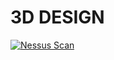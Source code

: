 # 3D DESIGN


[![Nessus Scan](link-to-image)](https://github.com/hishmsunu-star/3D-DESIGN/blob/main/KUNJIMON%20V1.jpg)

